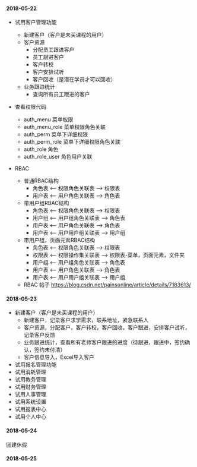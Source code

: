 
#### 2018-05-22
* 试用客户管理功能
    * 新建客户（客户是未买课程的用户）
    * 客户资源
        * 分配员工跟进客户
        * 员工跟进客户
        * 客户转校
        * 客户安排试听
        * 客户回收（是潜在学员才可以回收）
    * 业务跟进统计
        * 查询所有员工跟进的客户

* 查看权限代码
    * auth_menu       菜单权限
    * auth_menu_role  菜单权限角色关联
    * auth_perm       菜单下详细权限
    * auth_perm_role  菜单下详细权限角色关联
    * auth_role       角色
    * auth_role_user  角色用户关联
* RBAC
    * 普通RBAC结构
        * 角色表 <-- 权限角色关联表 --> 权限表
        * 用户表 <-- 用户角色关联表 --> 角色表
    * 带用户组RBAC结构
        * 角色表 <-- 权限角色关联表 --> 权限表
        * 用户组 <-- 用户组角色关联表 --> 角色表
        * 用户表 <-- 用户角色关联表 --> 角色表 
        * 用户表 <-- 用户用户组关联表 --> 用户组
    * 带用户组，页面元素RBAC结构
        * 角色表 <-- 权限角色关联表 --> 权限表
        * 权限表 <-- 权限操作集关联表 --> 权限表-菜单，页面元素，文件夹
        * 用户组 <-- 用户组角色关联表 --> 角色表
        * 用户表 <-- 用户角色关联表 --> 角色表 
        * 用户表 <-- 用户用户组关联表 --> 用户组
    * RBAC 帖子 https://blog.csdn.net/painsonline/article/details/7183613/    
        
#### 2018-05-23
* 新建客户（客户是未买课程的用户）
    * 新建客户，记录客户求学需求，联系地址，紧急联系人
    * 客户资源，分配客户，客户转校，客户回收，客户跟进，安排客户试听，记录客户反馈
    * 业务跟进统计，查看所有老师客户跟进的进度（待跟进，跟进中，签约确认，签约未付清）
    * 客户信息导入，Excel导入客户
* 试用报名管理功能
* 试用消耗管理
* 试用教务管理
* 试用财务管理
* 试用人事管理
* 试用系统设置
* 试用报表中心
* 试用个人中心
    

#### 2018-05-24
团建休假

#### 2018-05-25

